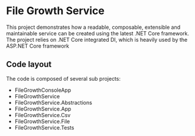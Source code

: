 File Growth Service
===================

This project demonstrates how a readable, composable, extensible and maintainable service can be created using the latest .NET Core framework.
The project relies on .NET Core integrated DI, which is heavily used by the ASP.NET Core framework

## Code layout

The code is composed of several sub projects:

  * FileGrowthConsoleApp
  * FileGrowthService
  * FileGrowthService.Abstractions
  * FileGrowthService.App
  * FileGrowthService.Csv
  * FileGrowthService.File
  * FileGrowthService.Tests